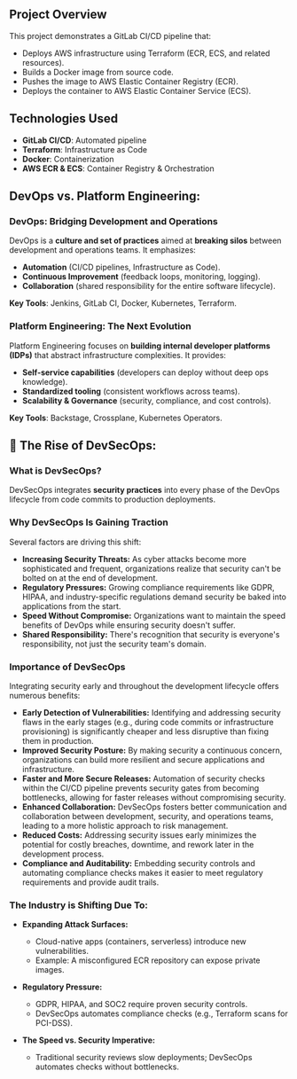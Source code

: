 ## Project Overview

This project demonstrates a GitLab CI/CD pipeline that:

* Deploys AWS infrastructure using Terraform (ECR, ECS, and related resources).
* Builds a Docker image from source code.
* Pushes the image to AWS Elastic Container Registry (ECR).
* Deploys the container to AWS Elastic Container Service (ECS).

## Technologies Used

* **GitLab CI/CD**: Automated pipeline
* **Terraform**: Infrastructure as Code
* **Docker**: Containerization
* **AWS ECR & ECS**: Container Registry & Orchestration

## DevOps vs. Platform Engineering:

### DevOps: Bridging Development and Operations

DevOps is a **culture and set of practices** aimed at **breaking silos** between development and operations teams. It emphasizes:

* **Automation** (CI/CD pipelines, Infrastructure as Code).
* **Continuous Improvement** (feedback loops, monitoring, logging).
* **Collaboration** (shared responsibility for the entire software lifecycle).

**Key Tools**: Jenkins, GitLab CI, Docker, Kubernetes, Terraform.

### Platform Engineering: The Next Evolution

Platform Engineering focuses on **building internal developer platforms (IDPs)** that abstract infrastructure complexities. It provides:

* **Self-service capabilities** (developers can deploy without deep ops knowledge).
* **Standardized tooling** (consistent workflows across teams).
* **Scalability & Governance** (security, compliance, and cost controls).

**Key Tools**: Backstage, Crossplane, Kubernetes Operators.

## 🔐 The Rise of DevSecOps:

### What is DevSecOps?

DevSecOps integrates **security practices** into every phase of the DevOps lifecycle from code commits to production deployments.

### Why DevSecOps Is Gaining Traction

Several factors are driving this shift:

* **Increasing Security Threats:** As cyber attacks become more sophisticated and frequent, organizations realize that security can't be bolted on at the end of development.
* **Regulatory Pressures:** Growing compliance requirements like GDPR, HIPAA, and industry-specific regulations demand security be baked into applications from the start.
* **Speed Without Compromise:** Organizations want to maintain the speed benefits of DevOps while ensuring security doesn't suffer.
* **Shared Responsibility:** There's recognition that security is everyone's responsibility, not just the security team's domain.

### Importance of DevSecOps

Integrating security early and throughout the development lifecycle offers numerous benefits:

* **Early Detection of Vulnerabilities:** Identifying and addressing security flaws in the early stages (e.g., during code commits or infrastructure provisioning) is significantly cheaper and less disruptive than fixing them in production.
* **Improved Security Posture:** By making security a continuous concern, organizations can build more resilient and secure applications and infrastructure.
* **Faster and More Secure Releases:** Automation of security checks within the CI/CD pipeline prevents security gates from becoming bottlenecks, allowing for faster releases without compromising security.
* **Enhanced Collaboration:** DevSecOps fosters better communication and collaboration between development, security, and operations teams, leading to a more holistic approach to risk management.
* **Reduced Costs:** Addressing security issues early minimizes the potential for costly breaches, downtime, and rework later in the development process.
* **Compliance and Auditability:** Embedding security controls and automating compliance checks makes it easier to meet regulatory requirements and provide audit trails.


### The Industry is Shifting Due To:

* **Expanding Attack Surfaces:**
    * Cloud-native apps (containers, serverless) introduce new vulnerabilities.
    * Example: A misconfigured ECR repository can expose private images.

* **Regulatory Pressure:**
    * GDPR, HIPAA, and SOC2 require proven security controls.
    * DevSecOps automates compliance checks (e.g., Terraform scans for PCI-DSS).

* **The Speed vs. Security Imperative:**
    * Traditional security reviews slow deployments; DevSecOps automates checks without bottlenecks.
